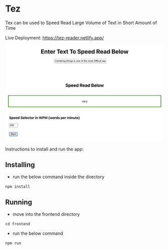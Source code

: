 # Tez  

Tex can be used to Speed Read Large Volume of Text in Short Amount of Time  

Live Deployment: https://tez-reader.netlify.app/

![example-image](https://github.com/sanskarfc/tez/blob/main/example-image.png)

Instructions to install and run the app: 

## Installing

- run the below command inside the directory
```
npm install
```

## Running 

- move into the frontend directory
```
cd frontend
```
- run the below command 
```
npm run 
```
